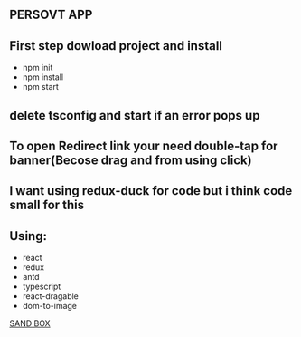 ## PERSOVT APP

## First step dowload project and install
 - npm init 
 - npm install
 - npm start 

## delete tsconfig and start if an error pops up
## To open Redirect link your need double-tap for banner(Becose drag and from using click)
## I want using redux-duck for code but i think code small for this 

## Using: 
   - react
   - redux
   - antd
   - typescript 
   - react-dragable
   - dom-to-image

[SAND BOX](https://codesandbox.io/s/busy-smoke-flp82)
